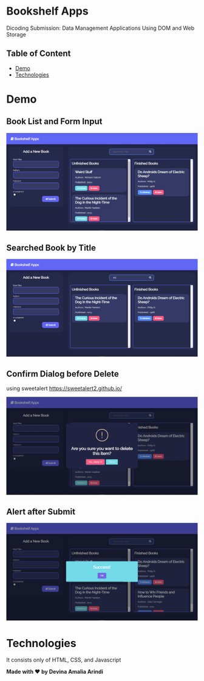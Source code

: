 # Bookshelf Apps
  Dicoding Submission: Data Management Applications Using DOM and Web Storage

## Table of Content
* [Demo](#demo)
* [Technologies](#technologies)

# Demo

## Book List and Form Input

![Book List and Form ](/img/book1.JPG)

## Searched Book by Title

![Searched Book](/img/book2.JPG)

## Confirm Dialog before Delete
   using sweetalert https://sweetalert2.github.io/

![Confirm Dialog](/img/book3.JPG)

## Alert after Submit

![Alert](/img/book4.png)

# Technologies
  It consists only of HTML, CSS, and Javascript

**Made with ❤️ by Devina Amalia Arindi**
